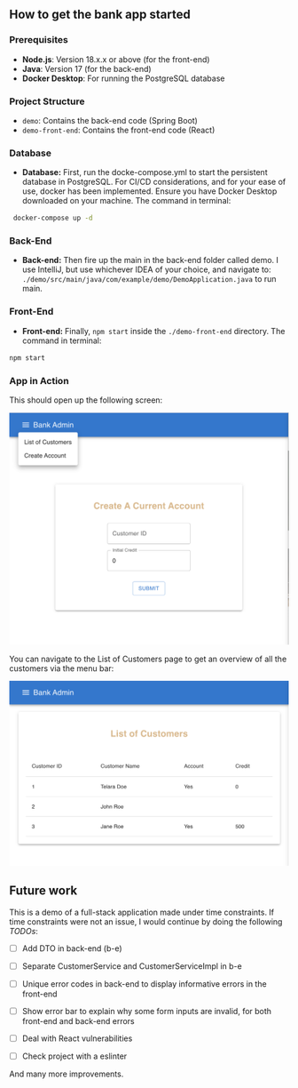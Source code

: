 ## How to get the bank app started 

### Prerequisites
- **Node.js**: Version 18.x.x or above (for the front-end)
- **Java**: Version 17 (for the back-end)
- **Docker Desktop**: For running the PostgreSQL database

### Project Structure
- `demo`: Contains the back-end code (Spring Boot)
- `demo-front-end`: Contains the front-end code (React)

### Database
- **Database:** First, run the docke-compose.yml to start the persistent database in PostgreSQL. For CI/CD considerations, and for your ease of use, docker has been implemented. Ensure you have Docker Desktop downloaded on your machine. The command in terminal:

 ```bash
  docker-compose up -d
  ```

### Back-End
- **Back-end:** Then fire up the main in the back-end folder called demo. I use IntelliJ, but use whichever IDEA of your choice, and navigate to:
`./demo/src/main/java/com/example/demo/DemoApplication.java` to run main.

### Front-End

- **Front-end:** Finally, `npm start` inside the `./demo-front-end` directory. The command in terminal:

``` bash
npm start
```

### App in Action

This should open up the following screen:

![Screen 1](./readme-imgs/screen-1.png)

You can navigate to the List of Customers page to get an overview of all the customers via the menu bar:

![Screen 2](./readme-imgs/screen-2.png)


## Future work
This is a demo of a full-stack application made under time constraints. If time constraints were not an issue, I would continue by doing the following *TODOs*:

- [ ] Add DTO in back-end (b-e)

- [ ] Separate CustomerService and CustomerServiceImpl in b-e

- [ ] Unique error codes in back-end to display informative errors in the front-end

- [ ] Show error bar to explain why some form inputs are invalid, for both front-end and back-end errors

- [ ] Deal with React vulnerabilities 

- [ ] Check project with a eslinter

And many more improvements.